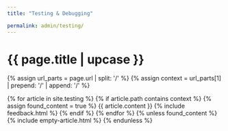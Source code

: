 ```yaml
---
title: "Testing & Debugging"

permalink: admin/testing/
---
```


<h1 class="primary">{{ page.title | upcase }}</h1>

{% assign url_parts = page.url | split: '/' %}
{% assign context = url_parts[1] | prepend: '/' | append: '/' %}

{% for article in site.testing %}
{% if article.path contains context %}
{% assign found_content = true %}
{{ article.content }}
{% include feedback.html %}
{% endif %}
{% endfor %}
{% unless found_content %}
{% include empty-article.html %}
{% endunless %}
